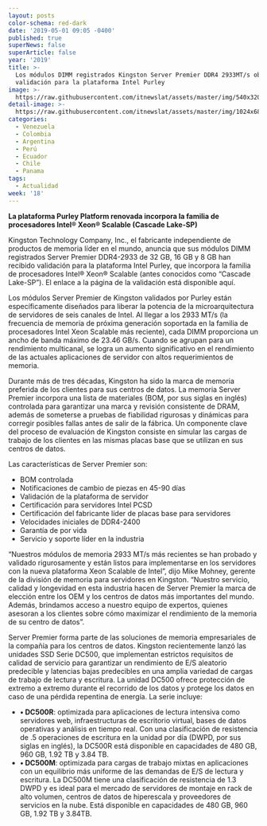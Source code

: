 ```yaml
---
layout: posts
color-schema: red-dark
date: '2019-05-01 09:05 -0400'
published: true
superNews: false
superArticle: false
year: '2019'
title: >-
  Los módulos DIMM registrados Kingston Server Premier DDR4 2933MT/s obtienen
  validación para la plataforma Intel Purley
image: >-
  https://raw.githubusercontent.com/itnewslat/assets/master/img/540x320/DIMM-KIngston-p.jpg
detail-image: >-
  https://raw.githubusercontent.com/itnewslat/assets/master/img/1024x680/DIMM-KIngston-g.jpg
categories:
  - Venezuela
  - Colombia
  - Argentina
  - Perú
  - Ecuador
  - Chile
  - Panama
tags:
  - Actualidad
week: '18'
---
```

**La plataforma Purley Platform renovada incorpora la familia de procesadores Intel® Xeon® Scalable (Cascade Lake-SP)**

Kingston Technology Company, Inc., el fabricante independiente de productos de memoria líder en el mundo, anuncia que sus módulos DIMM registrados Server Premier DDR4-2933 de 32 GB, 16 GB y 8 GB han recibido validación para la plataforma Intel Purley, que incorpora la familia de procesadores Intel® Xeon® Scalable (antes conocidos como “Cascade Lake-SP”). El enlace a la página de la validación está disponible aquí.

Los módulos Server Premier de Kingston validados por Purley están específicamente diseñados para liberar la potencia de la microarquitectura de servidores de seis canales de Intel. Al llegar a los 2933 MT/s (la frecuencia de memoria de próxima generación soportada en la familia de procesadores Intel Xeon Scalable más reciente), cada DIMM proporciona un ancho de banda máximo de 23.46 GB/s. Cuando se agrupan para un rendimiento multicanal, se logra un aumento significativo en el rendimiento de las actuales aplicaciones de servidor con altos requerimientos de memoria.

Durante más de tres décadas, Kingston ha sido la marca de memoria preferida de los clientes para sus centros de datos. La memoria Server Premier incorpora una lista de materiales (BOM, por sus siglas en inglés) controlada para garantizar una marca y revisión consistente de DRAM, además de someterse a pruebas de fiabilidad rigurosas y dinámicas para corregir posibles fallas antes de salir de la fábrica. Un componente clave del proceso de evaluación de Kingston consiste en simular las cargas de trabajo de los clientes en las mismas placas base que se utilizan en sus centros de datos. 

Las características de Server Premier son:

- BOM controlada
- Notificaciones de cambio de piezas en 45-90 días 
- Validación de la plataforma de servidor 
- Certificación para servidores Intel PCSD 
- Certificación del fabricante líder de placas base para servidores 
- Velocidades iniciales de DDR4-2400 
- Garantía de por vida
- Servicio y soporte líder en la industria

“Nuestros módulos de memoria 2933 MT/s más recientes se han probado y validado rigurosamente y están listos para implementarse en los servidores con la nueva plataforma Xeon Scalable de Intel”, dijo Mike Mohney, gerente de la división de memoria para servidores en Kingston. “Nuestro servicio, calidad y longevidad en esta industria hacen de Server Premier la marca de elección entre los OEM y los centros de datos más importantes del mundo. Además, brindamos acceso a nuestro equipo de expertos, quienes asesoran a los clientes sobre cómo maximizar el rendimiento de la memoria de su centro de datos”. 

Server Premier forma parte de las soluciones de memoria empresariales de la compañía para los centros de datos. Kingston recientemente lanzó las unidades SSD Serie DC500, que implementan estrictos requisitos de calidad de servicio para garantizar un rendimiento de E/S aleatorio predecible y latencias bajas predecibles en una amplia variedad de cargas de trabajo de lectura y escritura. La unidad DC500 ofrece protección de extremo a extremo durante el recorrido de los datos y protege los datos en caso de una pérdida repentina de energía. La serie incluye:

- **•	DC500R**: optimizada para aplicaciones de lectura intensiva como servidores web, infraestructuras de escritorio virtual, bases de datos operativas y análisis en tiempo real. Con una clasificación de resistencia de .5 operaciones de escritura en la unidad por día (DWPD, por sus siglas en inglés), la DC500R está disponible en capacidades de 480 GB, 960 GB, 1.92 TB y 3.84 TB. 
- **•	DC500M**: optimizada para cargas de trabajo mixtas en aplicaciones con un equilibrio más uniforme de las demandas de E/S de lectura y escritura. La DC500M tiene una clasificación de resistencia de 1.3 DWPD y es ideal para el mercado de servidores de montaje en rack de alto volumen, centros de datos de hiperescala y proveedores de servicios en la nube. Está disponible en capacidades de 480 GB, 960 GB, 1.92 TB y 3.84TB.